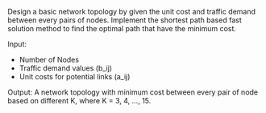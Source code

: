 Design a basic network topology by given the unit cost and traffic demand between every pairs of nodes. Implement the shortest path based fast solution method to find the optimal path that have the minimum cost.

Input:
- Number of Nodes
- Traffic demand values (b_ij)
- Unit costs for potential links (a_ij)

Output:
A network topology with minimum cost between every pair of node based on different K, where K = 3, 4, …, 15.

